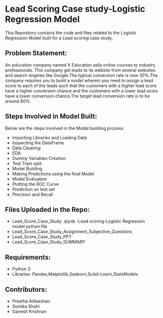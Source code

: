 # Lead Scoring Case study-Logistic Regression Model
This Repository contains the code and files related to the Logistic Regression Model built for a Lead scoring case study. 

## Problem Statement:
An education company named X Education sells online courses to industry professionals. This company get leads to its website from several websites and search engines like Google.The typical conversion rate is now 30%.The company requires you to build a model wherein you need to assign a lead score to each of the leads such that the customers with a higher lead score have a higher conversion chance and the customers with a lower lead score have a lower conversion chance.The target lead conversion rate is to be around 80%.

## Steps Involved in Model Built:
Below are the steps involved in the Model building process.

- Importing Libraries and Loading Data
- Inspecting the DataFrame
- Data Cleaning
- EDA
- Dummy Variables Creation
- Test Train split
- Model Building
- Making Predictions using the final Model
- Model Evaluation
- Plotting the ROC Curve
- Prediction on test set
- Precision and Recall

## Files Uploaded in the Repo:
- Lead_Score_Case_Study .ipynb -Lead scoring Logistic Regression model python file
- Lead_Score_Case_Study_Assignment_Subjective_Questions
- Lead_Score_Case_Study_PPT
- Lead_Score_Case_Study_SUMMARY

## Requirements:
- Python 3
- Libraries: Pandas,Matplotlib,Seaborn,Scikit-Learn,StatsModels

## Contributors:
- Preetha Adiseshan
- Somika Shahi
- Ganesh Krishnan
